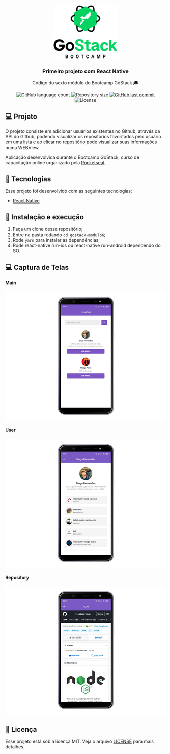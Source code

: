 <h1 align="center">
    <img alt="GoStack" src=".github/logo.png" width="200px" />
</h1>

<h3 align="center">
  Primeiro projeto com React Native
</h3>

<p align="center">Código do sexto módulo do Bootcamp GoStack 🎓</p>

<p align="center">
  <img alt="GitHub language count" src="https://img.shields.io/github/languages/count/thiagoperesbr/gostack-modulo6">

  <img alt="Repository size" src="https://img.shields.io/github/repo-size/thiagoperesbr/gostack-modulo6">
  
  <a href="https://github.com/Rocketseat/semana-omnistack-9/commits/master">
    <img alt="GitHub last commit" src="https://img.shields.io/github/last-commit/thiagoperesbr/gostack-modulo6">
  </a>

  <img alt="License" src="https://img.shields.io/github/license/thiagoperesbr/gostack-modulo6">
</p>

## 💻 Projeto

O projeto consiste em adicionar usuários existentes no Github, através da API do Github, podendo visualizar os repositórios favoritados pelo usuário em uma lista e ao clicar no repositório pode visualizar suas informações numa WEBView.

Aplicação desenvolvida durante o Bootcamp GoStack, curso de capacitação online organizado pela [Rocketseat](https://rocketseat.com.br).

## 🚀 Tecnologias

Esse projeto foi desenvolvido com as seguintes tecnologias:

- [React Native](https://facebook.github.io/react-native/)

## 🚀 Instalação e execução

1. Faça um clone desse repositório;
2. Entre na pasta rodando `cd gostack-modulo6`;
3. Rode `yarn` para instalar as dependências;
4. Rode react-native run-ios ou react-native run-android dependendo do SO.

## 💻 Captura de Telas

#### Main
![Main](.github/main.jpg)

#### User
![User](.github/user.jpg)

#### Repository
![Repository](.github/repository.jpg)

## :memo: Licença

Esse projeto está sob a licença MIT. Veja o arquivo [LICENSE](LICENSE.md) para mais detalhes.
